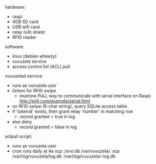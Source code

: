 hardware:
- raspi
- 4GB SD card
- USB wifi card
- relay (x4) shield
- RFID reader

software:
- linux (debian wheezy)
- vuvuzela service
- access control list (ACL) pull

vuvuzelad service:
- runs as vuvuzela user
- listens for RFID swipe
  - examine Pi4J, way to communicate with serial interface on Raspi: http://pi4j.com/example/serial.html
- on RFID swipe (8-char string), query SQLite access table
- if 'tokenid' exists, then grant relay 'number' in matching row
  - record granted = true in log
- else deny
  - record granted = false in log

aclpull script:
- runs as vuvuzela user
- cron runs daily at 4a
    scp <server>:/srv/<hostname>.db /var/vuvuzela/.
    scp /var/log/vuvuzela/log.db <server>:/var/log/vuvuzela/<hostname>-log.db
